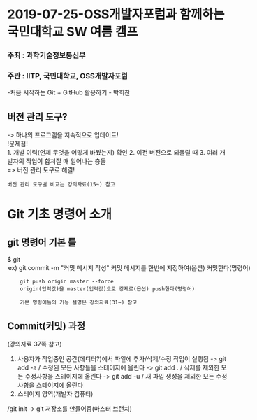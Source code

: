 # 2019-07-25-OSS개발자포럼과 함께하는 국민대학교 SW 여름 캠프

### 주최 : 과학기술정보통신부
### 주관 : IITP, 국민대학교, OSS개발자포럼


-처음 시작하는 Git + GitHub 활용하기 - 박희찬

## 버전 관리 도구?
  -> 하나의 프로그램을 지속적으로 업데이트! <br>
     !문제점! <br>
        1. 개발 이력(언제 무엇을 어떻게 바꿨는지) 확인
        2. 이전 버전으로 되돌릴 때
        3. 여러 개발자의 작업이 합쳐질 때 일어나는 충돌
<br>=> 버전 관리 도구로 해결!

    버전 관리 도구별 비교는 강의자료(15~) 참고

# Git 기초 명령어 소개

## git 명령어 기본 틀
  $ git <command> <option> <args>
    ex) git commit -m "커밋 메시지 작성"
        커밋 메시지를 한번에 지정하여(옵션) 커밋한다(명령어)

        git push origin master --force
        origin(입력값)을 master(입력값)으로 강제로(옵션) push한다(명령어)

        기본 명령어들의 기능 설명은 강의자료(31~) 참고

## Commit(커밋) 과정
  (강의자료 37쪽 참고)

  1) 사용자가 작업중인 공간(에디터?)에서 파일에 추가/삭제/수정 작업이 실행됨
      -> git add -a  /  수정된 모든 사항들을 스테이지에 올린다
      -> git add .   /  삭제를 제외한 모든 수정사항을 스테이지에 올린다
      -> git add -u  /  새 파일 생성을 제외한 모든 수정사항을 스테이지에 올린다
  2) 스테이지 영역(개발자 컴퓨터)













  /git init -> git 저장소를 만들어줌(마스터 브랜치)
